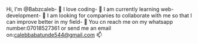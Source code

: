 Hi, I'm @Babzcaleb- 👋 
I love coding- 👀 
I am currently learning web-development- 🌱
I am looking for companies to collaborate with me so that I can improve better in my field- 💞️
 You cn reach me on my whatsapp number:07018527361 or send me an email on:calebbabatunde544@gmail.com 📫 


<!---
Babzcaleb/Babzcaleb is a ✨ special ✨ repository because its `README.md` (this file) appears on your GitHub profile.
You can click the Preview link to take a look at your changes.
--->

